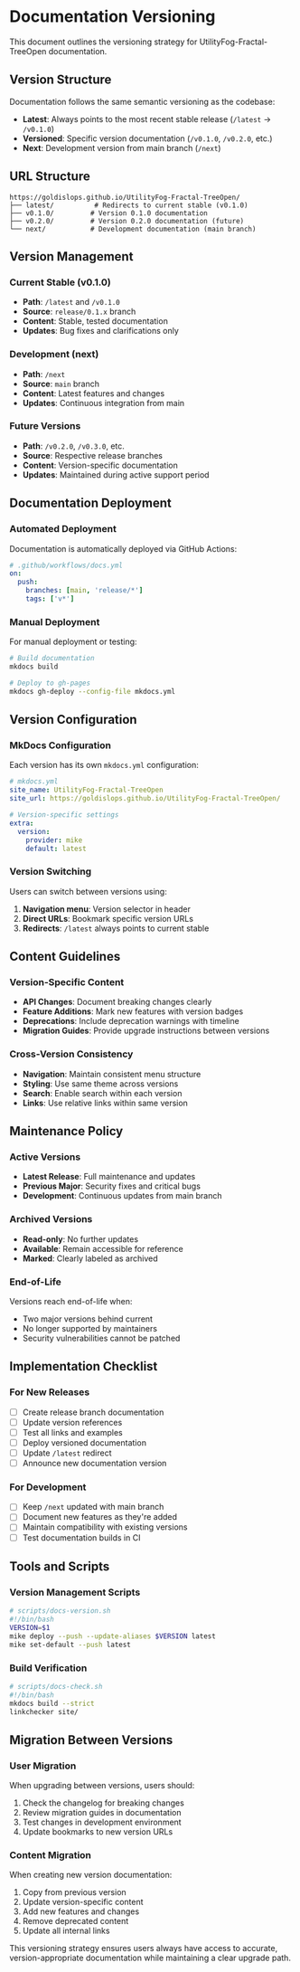 
# Documentation Versioning

This document outlines the versioning strategy for UtilityFog-Fractal-TreeOpen documentation.

## Version Structure

Documentation follows the same semantic versioning as the codebase:

- **Latest**: Always points to the most recent stable release (`/latest` → `/v0.1.0`)
- **Versioned**: Specific version documentation (`/v0.1.0`, `/v0.2.0`, etc.)
- **Next**: Development version from main branch (`/next`)

## URL Structure

```
https://goldislops.github.io/UtilityFog-Fractal-TreeOpen/
├── latest/          # Redirects to current stable (v0.1.0)
├── v0.1.0/         # Version 0.1.0 documentation
├── v0.2.0/         # Version 0.2.0 documentation (future)
└── next/           # Development documentation (main branch)
```

## Version Management

### Current Stable (v0.1.0)

- **Path**: `/latest` and `/v0.1.0`
- **Source**: `release/0.1.x` branch
- **Content**: Stable, tested documentation
- **Updates**: Bug fixes and clarifications only

### Development (next)

- **Path**: `/next`
- **Source**: `main` branch
- **Content**: Latest features and changes
- **Updates**: Continuous integration from main

### Future Versions

- **Path**: `/v0.2.0`, `/v0.3.0`, etc.
- **Source**: Respective release branches
- **Content**: Version-specific documentation
- **Updates**: Maintained during active support period

## Documentation Deployment

### Automated Deployment

Documentation is automatically deployed via GitHub Actions:

```yaml
# .github/workflows/docs.yml
on:
  push:
    branches: [main, 'release/*']
    tags: ['v*']
```

### Manual Deployment

For manual deployment or testing:

```bash
# Build documentation
mkdocs build

# Deploy to gh-pages
mkdocs gh-deploy --config-file mkdocs.yml
```

## Version Configuration

### MkDocs Configuration

Each version has its own `mkdocs.yml` configuration:

```yaml
# mkdocs.yml
site_name: UtilityFog-Fractal-TreeOpen
site_url: https://goldislops.github.io/UtilityFog-Fractal-TreeOpen/

# Version-specific settings
extra:
  version:
    provider: mike
    default: latest
```

### Version Switching

Users can switch between versions using:

1. **Navigation menu**: Version selector in header
2. **Direct URLs**: Bookmark specific version URLs
3. **Redirects**: `/latest` always points to current stable

## Content Guidelines

### Version-Specific Content

- **API Changes**: Document breaking changes clearly
- **Feature Additions**: Mark new features with version badges
- **Deprecations**: Include deprecation warnings with timeline
- **Migration Guides**: Provide upgrade instructions between versions

### Cross-Version Consistency

- **Navigation**: Maintain consistent menu structure
- **Styling**: Use same theme across versions
- **Search**: Enable search within each version
- **Links**: Use relative links within same version

## Maintenance Policy

### Active Versions

- **Latest Release**: Full maintenance and updates
- **Previous Major**: Security fixes and critical bugs
- **Development**: Continuous updates from main branch

### Archived Versions

- **Read-only**: No further updates
- **Available**: Remain accessible for reference
- **Marked**: Clearly labeled as archived

### End-of-Life

Versions reach end-of-life when:
- Two major versions behind current
- No longer supported by maintainers
- Security vulnerabilities cannot be patched

## Implementation Checklist

### For New Releases

- [ ] Create release branch documentation
- [ ] Update version references
- [ ] Test all links and examples
- [ ] Deploy versioned documentation
- [ ] Update `/latest` redirect
- [ ] Announce new documentation version

### For Development

- [ ] Keep `/next` updated with main branch
- [ ] Document new features as they're added
- [ ] Maintain compatibility with existing versions
- [ ] Test documentation builds in CI

## Tools and Scripts

### Version Management Scripts

```bash
# scripts/docs-version.sh
#!/bin/bash
VERSION=$1
mike deploy --push --update-aliases $VERSION latest
mike set-default --push latest
```

### Build Verification

```bash
# scripts/docs-check.sh
#!/bin/bash
mkdocs build --strict
linkchecker site/
```

## Migration Between Versions

### User Migration

When upgrading between versions, users should:

1. Check the changelog for breaking changes
2. Review migration guides in documentation
3. Test changes in development environment
4. Update bookmarks to new version URLs

### Content Migration

When creating new version documentation:

1. Copy from previous version
2. Update version-specific content
3. Add new features and changes
4. Remove deprecated content
5. Update all internal links

This versioning strategy ensures users always have access to accurate, version-appropriate documentation while maintaining a clear upgrade path.
